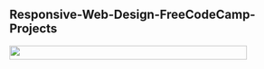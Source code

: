 ## Responsive-Web-Design-FreeCodeCamp-Projects 

<img src="https://pbs.twimg.com/media/Es-ivo8VcAIBlYA?format=png&name=large" width= 420 height= 25>
